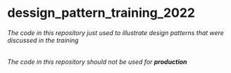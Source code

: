 # dessign_pattern_training_2022
###### The code in this repository just used to illustrate design patterns that were discussed in the training      
###### The code in this repository should not be used for **production** 
